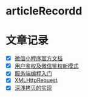 # articleRecordd
# 文章记录
- [x] [微信小程序官方文档](https://developers.weixin.qq.com/ebook?action=get_post_info&docid=000e22a89849d81b0086384a25b40a)
- [x] [用户鉴权及微信鉴权新模式](https://developers.weixin.qq.com/community/develop/article/doc/000a4268fb81088c4168a8c055b013)
- [x] [服务端编程入门](https://developer.mozilla.org/zh-CN/docs/learn/Server-side/First_steps/Introduction)
- [x] [XMLHttpRequest](https://juejin.cn/post/6844903472714743816)
- [x] [深浅拷贝的实现](https://juejin.cn/post/6972517144894373925?utm_source=gold_browser_extension#heading-16)
